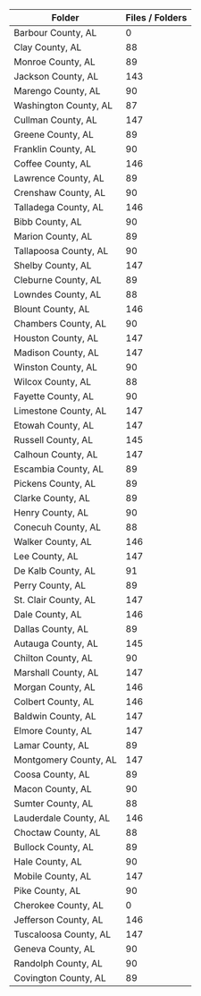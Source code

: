 | Folder                |   Files / Folders |
|-----------------------|-------------------|
| Barbour County, AL    |                 0 |
| Clay County, AL       |                88 |
| Monroe County, AL     |                89 |
| Jackson County, AL    |               143 |
| Marengo County, AL    |                90 |
| Washington County, AL |                87 |
| Cullman County, AL    |               147 |
| Greene County, AL     |                89 |
| Franklin County, AL   |                90 |
| Coffee County, AL     |               146 |
| Lawrence County, AL   |                89 |
| Crenshaw County, AL   |                90 |
| Talladega County, AL  |               146 |
| Bibb County, AL       |                90 |
| Marion County, AL     |                89 |
| Tallapoosa County, AL |                90 |
| Shelby County, AL     |               147 |
| Cleburne County, AL   |                89 |
| Lowndes County, AL    |                88 |
| Blount County, AL     |               146 |
| Chambers County, AL   |                90 |
| Houston County, AL    |               147 |
| Madison County, AL    |               147 |
| Winston County, AL    |                90 |
| Wilcox County, AL     |                88 |
| Fayette County, AL    |                90 |
| Limestone County, AL  |               147 |
| Etowah County, AL     |               147 |
| Russell County, AL    |               145 |
| Calhoun County, AL    |               147 |
| Escambia County, AL   |                89 |
| Pickens County, AL    |                89 |
| Clarke County, AL     |                89 |
| Henry County, AL      |                90 |
| Conecuh County, AL    |                88 |
| Walker County, AL     |               146 |
| Lee County, AL        |               147 |
| De Kalb County, AL    |                91 |
| Perry County, AL      |                89 |
| St. Clair County, AL  |               147 |
| Dale County, AL       |               146 |
| Dallas County, AL     |                89 |
| Autauga County, AL    |               145 |
| Chilton County, AL    |                90 |
| Marshall County, AL   |               147 |
| Morgan County, AL     |               146 |
| Colbert County, AL    |               146 |
| Baldwin County, AL    |               147 |
| Elmore County, AL     |               147 |
| Lamar County, AL      |                89 |
| Montgomery County, AL |               147 |
| Coosa County, AL      |                89 |
| Macon County, AL      |                90 |
| Sumter County, AL     |                88 |
| Lauderdale County, AL |               146 |
| Choctaw County, AL    |                88 |
| Bullock County, AL    |                89 |
| Hale County, AL       |                90 |
| Mobile County, AL     |               147 |
| Pike County, AL       |                90 |
| Cherokee County, AL   |                 0 |
| Jefferson County, AL  |               146 |
| Tuscaloosa County, AL |               147 |
| Geneva County, AL     |                90 |
| Randolph County, AL   |                90 |
| Covington County, AL  |                89 |